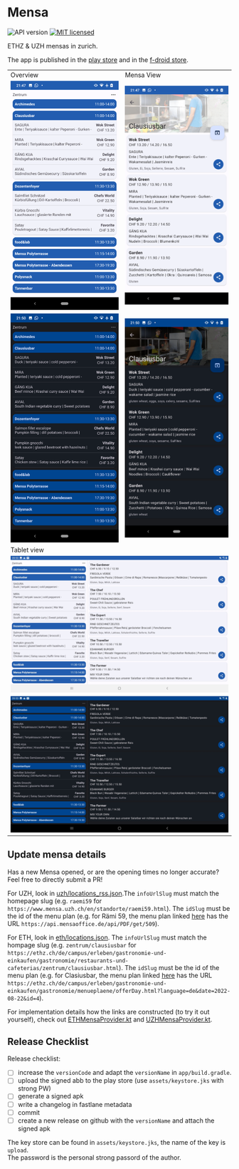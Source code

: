 # Mensa
![API version](https://img.shields.io/badge/API-21-green.svg)
[![MIT licensed](https://img.shields.io/badge/license-MIT-blue.svg)](./LICENSE) 

ETHZ & UZH mensas in zurich.

The app is published in the [play store](https://play.google.com/store/apps/details?id=ch.famoser.mensa&hl=de_CH) and in the [f-droid store](https://f-droid.org/en/packages/ch.famoser.mensa/).

<table>
    <tbody>
        <tr>
            <td>Overview</td>
            <td>Mensa View</td>
        </tr>
        <tr>
            <td><img src="assets/screenshot_phone_overview_white.png?raw=true" alt="Screenshot Main"></td>
            <td><img src="assets/screenshot_phone_detail_white.png?raw=true" alt="Screenshot Mensa"></td>
        </tr>
        <tr>
            <td><img src="assets/screenshot_phone_overview_black.png?raw=true" alt="Screenshot Main"></td>
            <td><img src="assets/screenshot_phone_detail_black.png?raw=true" alt="Screenshot Mensa"></td>
        </tr>
        <tr>
            <td colspan="2">Tablet view</td>
        </tr>
        <tr>
            <td colspan="2"><img src="assets/screenshot_tablet_white.jpg?raw=true" alt="Screenshot Tablet"></td>
        </tr>
        <tr>
            <td colspan="2"><img src="assets/screenshot_tablet_black.jpg?raw=true" alt="Screenshot Tablet"></td>
        </tr>
    </tbody>
</table>

## Update mensa details

Has a new Mensa opened, or are the opening times no longer accurate? Feel free to directly submit a PR!

For UZH, look in [uzh/locations_rss.json](./app/src/main/assets/uzh/locations_rss.json).The `infoUrlSlug` must match the homepage slug (e.g. `raemi59` for `https://www.mensa.uzh.ch/en/standorte/raemi59.html`). The `idSlug` must be the id of the menu plan (e.g. for Rämi 59, the menu plan linked [here](https://www.mensa.uzh.ch/en/menueplaene/raemi59/montag.html) has the URL `https://api.mensaoffice.de/api/PDF/get/509`).

For ETH, look in [eth/locations.json](./app/src/main/assets/eth/locations.json). The `infoUrlSlug` must match the hompage slug (e.g. `zentrum/clausiusbar` for `https://ethz.ch/de/campus/erleben/gastronomie-und-einkaufen/gastronomie/restaurants-und-cafeterias/zentrum/clausiusbar.html`). The `idSlug` must be the id of the menu plan (e.g. for Clasiusbar, the menu plan linked [here](https://ethz.ch/de/campus/erleben/gastronomie-und-einkaufen/gastronomie/menueplaene.html) has the URL `https://ethz.ch/de/campus/erleben/gastronomie-und-einkaufen/gastronomie/menueplaene/offerDay.html?language=de&date=2022-08-22&id=4`).

For implementation details how the links are constructed (to try it out yourself), check out [ETHMensaProvider.kt](./app/src/main/java/ch/famoser/mensa/services/providers/ETHMensaProvider.kt) and [UZHMensaProvider.kt](./app/src/main/java/ch/famoser/mensa/services/providers/UZHMensaProvider.kt).

## Release Checklist

Release checklist:

- [ ] increase the `versionCode` and adapt the `versionName` in `app/build.gradle`.
- [ ] upload the signed abb to the play store (use `assets/keystore.jks` with strong PW)
- [ ] generate a signed apk
- [ ] write a changelog in fastlane metadata
- [ ] commit
- [ ] create a new release on github with the `versionName` and attach the signed apk

The key store can be found in `assets/keystore.jks`, the name of the key is `upload`.  
The password is the personal strong passord of the author.
